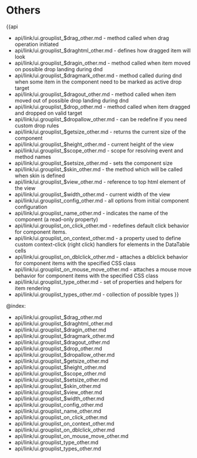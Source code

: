 Others
=======

{{api
- api/link/ui.grouplist_$drag_other.md - method called when drag operation initiated
- api/link/ui.grouplist_$draghtml_other.md - defines how dragged item will look
- api/link/ui.grouplist_$dragin_other.md - method called when item moved on possible drop landing during dnd
- api/link/ui.grouplist_$dragmark_other.md - method called during dnd when some item in the component need to be marked as active drop target
- api/link/ui.grouplist_$dragout_other.md - method called when item moved out of possible drop landing during dnd
- api/link/ui.grouplist_$drop_other.md - method called when item dragged and dropped on valid target
- api/link/ui.grouplist_$dropallow_other.md - can be redefine if you need custom drop rules
- api/link/ui.grouplist_$getsize_other.md - returns the current size of the component
- api/link/ui.grouplist_$height_other.md - current height of the view
- api/link/ui.grouplist_$scope_other.md - scope for resolving event and method names
- api/link/ui.grouplist_$setsize_other.md - sets the component size
- api/link/ui.grouplist_$skin_other.md - the method which will be called when skin is defined
- api/link/ui.grouplist_$view_other.md - reference to top html element of the view
- api/link/ui.grouplist_$width_other.md - current width of the view
- api/link/ui.grouplist_config_other.md - all options from initial component configuration
- api/link/ui.grouplist_name_other.md - indicates the name of the component (a read-only property)
- api/link/ui.grouplist_on_click_other.md - redefines default click behavior for component items.
- api/link/ui.grouplist_on_context_other.md - a property used to define custom context-click (right click) handlers for elements in the DataTable cells<br>
- api/link/ui.grouplist_on_dblclick_other.md - attaches a dblclick behavior for component items with the specified CSS class
- api/link/ui.grouplist_on_mouse_move_other.md - attaches a mouse move behavior for component items with the specified CSS class
- api/link/ui.grouplist_type_other.md - set of properties and helpers for item rendering
- api/link/ui.grouplist_types_other.md - collection of possible types
}}

@index:
- api/link/ui.grouplist_$drag_other.md
- api/link/ui.grouplist_$draghtml_other.md
- api/link/ui.grouplist_$dragin_other.md
- api/link/ui.grouplist_$dragmark_other.md
- api/link/ui.grouplist_$dragout_other.md
- api/link/ui.grouplist_$drop_other.md
- api/link/ui.grouplist_$dropallow_other.md
- api/link/ui.grouplist_$getsize_other.md
- api/link/ui.grouplist_$height_other.md
- api/link/ui.grouplist_$scope_other.md
- api/link/ui.grouplist_$setsize_other.md
- api/link/ui.grouplist_$skin_other.md
- api/link/ui.grouplist_$view_other.md
- api/link/ui.grouplist_$width_other.md
- api/link/ui.grouplist_config_other.md
- api/link/ui.grouplist_name_other.md
- api/link/ui.grouplist_on_click_other.md
- api/link/ui.grouplist_on_context_other.md
- api/link/ui.grouplist_on_dblclick_other.md
- api/link/ui.grouplist_on_mouse_move_other.md
- api/link/ui.grouplist_type_other.md
- api/link/ui.grouplist_types_other.md



